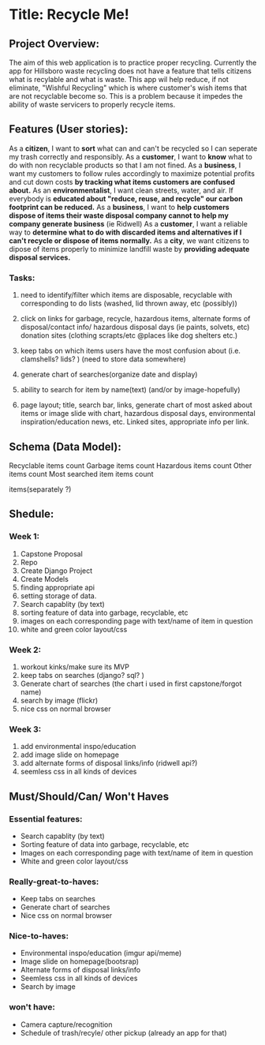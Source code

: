 # Title: Recycle Me!

## Project Overview: 

The aim of this web application is to practice proper recycling. Currently the app for Hillsboro waste recycling does not have a feature that tells citizens what is recylable and what is waste. This app wil help reduce, if not eliminate, "Wishful Recycling" which is where customer's wish items that are not recyclable become so. This is a problem because it impedes the ability of waste servicers to properly recycle items. 

## Features (User stories):

As a **citizen**, I want to **sort** what can and can't be recycled so I can seperate my trash correctly and responsibly. 
As a **customer**, I want to **know** what to do with non recyclable products so that I am not fined.
As a **business**, I want my customers to follow rules accordingly to maximize potential profits and cut down costs **by tracking what items customers are confused about.**
As an **environmentalist**, I want clean streets, water, and air. If everybody is **educated about "reduce, reuse, and recycle" our carbon footprint can be reduced.**
As a **business**, I want to **help customers dispose of items their waste disposal company cannot to help my company generate business** (ie Ridwell)
As a **customer**, I want a reliable way to **determine what to do with discarded items and alternatives if I can't recycle or dispose of items normally.** 
As a **city**, we want citizens to dipose of items properly to  minimize landfill waste by **providing adequate disposal services.**

### Tasks:
1. need to identify/filter which items are disposable, recyclable with corresponding to do lists (washed, lid thrown away, etc (possibly))

2. click on links for garbage, recycle, hazardous items, alternate forms of disposal/contact info/ hazardous disposal days (ie paints, solvets, etc)        donation sites (clothing scrapts/etc @places like dog shelters etc.)

3. keep tabs on which items users have the most confusion about (i.e. clamshells? lids? ) (need to store data somewhere)

4. generate chart of searches(organize date and display)

5. ability to search for item by name(text) (and/or by image-hopefully)

6. page layout; title, search bar, links,  generate chart of most asked about items or image slide with chart, hazardous disposal days, environmental inspiration/education news, etc. Linked sites, appropriate info per link.  


## Schema (Data Model):

Recyclable
    items
    count
Garbage
    items
    count
Hazardous
    items
    count
Other
    items
    count
Most searched item
    items
    count

items(separately ?)



## Shedule:
### Week 1:
1. Capstone Proposal
2. Repo 
3. Create Django Project
4. Create Models
5. finding appropriate api
6. setting storage of data. 
7. Search capablity (by text)
8. sorting feature of data into garbage, recyclable, etc
9. images on each corresponding page with text/name of item in question
10. white and green color layout/css

### Week 2:
1. workout kinks/make sure its MVP
2. keep tabs on searches (django? sql? )
3. Generate chart of searches (the chart i used in first capstone/forgot name)
4. search by image (flickr)
5. nice css on normal browser

### Week 3:
1. add environmental inspo/education
2. add image slide on homepage
3. add alternate forms of disposal links/info (ridwell api?)
4. seemless css in all kinds of devices


## Must/Should/Can/ Won't Haves

### Essential features:
- Search capablity (by text)
- Sorting feature of data into garbage, recyclable, etc
- Images on each corresponding page with text/name of item in question
- White and green color layout/css

### Really-great-to-haves:
- Keep tabs on searches
- Generate chart of searches
- Nice css on normal browser

### Nice-to-haves:
- Environmental inspo/education (imgur api/meme)
- Image slide on homepage(bootsrap)
- Alternate forms of disposal links/info
- Seemless css in all kinds of devices
- Search by image

### won't have:

- Camera capture/recognition
- Schedule of trash/recyle/ other pickup (already an app for that)
